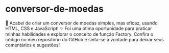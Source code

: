 # conversor-de-moedas
🚀 Acabei de criar um conversor de moedas simples, mas eficaz, usando HTML, CSS e JavaScript! ✨ Foi uma ótima oportunidade para praticar minhas habilidades e explorar o conceito de função Factory. Confira o código no meu repositório do GitHub e sinta-se à vontade para deixar seus comentários e sugestões!
